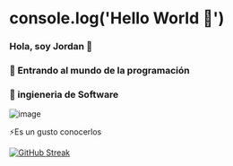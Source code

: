 # console.log('Hello World 🙂')
### Hola, soy Jordan 👋
### 💬 Entrando al mundo de la programación
### 👯 ingieneria de Software

![image](https://github.com/JordanGonz/JordanGonz/assets/112443640/89c65085-0526-4f7e-ab14-9edb8249036b)


⚡Es un gusto conocerlos

[![GitHub Streak](http://github-readme-streak-stats.herokuapp.com?user=JordanGonz&theme=dark&hide_border=true&card_width=492&hide_longest_streak=true)](https://git.io/streak-stats)
